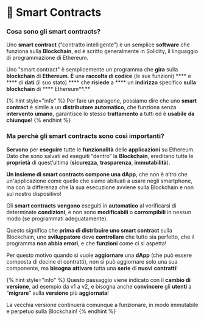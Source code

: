 # 🤝 Smart Contracts

### Cosa sono gli smart contracts? <a href="#cosa-sono-gli-smart-contracts" id="cosa-sono-gli-smart-contracts"></a>

Uno **smart contract** (“contratto intelligente”) è un semplice **software** che funziona sulla **Blockchain**, ed è scritto generalmente in Solidity, il linguaggio di programmazione di Ethereum.

Uno "smart contract" è semplicemente un programma che **gira** sulla **blockchain** di **Ethereum**. **È** una **raccolta di codice** (le sue funzioni) **** e **** di **dati** (il suo stato) **** che **risiede** a **** un **indirizzo** specifico **sulla blockchain** di **** Ethereum**.**

{% hint style="info" %}
Per fare un paragone, possiamo dire che uno **smart contract** è simile a un **distributore** **automatico**, che funziona senza **intervento** **umano**, garantisce lo stesso **trattamento** a tutti ed è **usabile** **da chiunque**!
{% endhint %}

### Ma perchè gli smart contracts sono così importanti? <a href="#ma-perche-gli-smart-contracts-sono-cosi-importanti" id="ma-perche-gli-smart-contracts-sono-cosi-importanti"></a>

**Servono** per **eseguire** tutte le **funzionalità** delle **applicazioni** su Ethereum. Dato che sono salvati ed eseguiti “dentro” la **Blockchain**, ereditano tutte le **proprietà** di quest’ultima (**sicurezza**, **trasparenza**, **immutabilità**).

**Un insieme di smart contracts compone una dApp**, che non è altro che un'applicazione come quelle che siamo abituati a usare negli smartphone, ma con la differenza che la sua esecuzione avviene sulla Blockchain e non sul nostro dispositivo!

Gli **smart contracts** **vengono** eseguiti in **automatico** al verificarsi di determinate **condizioni**, e non sono **modificabili** o **corrompibili** in nessun modo (se programmati adeguatamente).

Questo significa che **prima di distribuire uno smart contract** sulla Blockchain, uno **sviluppatore** deve **controllare** che tutto sia perfetto, che il programma **non abbia errori**, e che **funzioni** come ci si aspetta!

Per questo motivo quando si vuole **aggiornare** una **dApp** (che può essere composta di decine di contratti), non si può aggiornare solo una sua componente, ma **bisogna** **attivare** tutta una **serie** di **nuovi** **contratti**!

{% hint style="info" %}
Questo passaggio viene indicato con il **cambio di versione**, ad esempio da v1 a v2, e bisogna anche **convincere** gli **utenti** a “**migrare**” sulla **versione** più **aggiornata**!

La vecchia versione continuerà comunque a funzionare, in modo immutabile e perpetuo sulla Blockchain!
{% endhint %}

&#x20;
